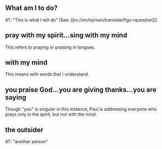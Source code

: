 ## What am I to do? ##

AT: "This is what I will do" (See: [[rc://en/ta/man/translate/figs-rquestion]])

## pray with my spirit...sing with my mind ##

This refers to praying or praising in tongues.

## with my mind ##

This means with words that I understand.

## you praise God...you are giving thanks...you are saying ##

Though "you" is singular in this instance, Paul is addressing everyone who prays only in the spirit, but not with the mind.

## the outsider ##

AT: "another person"